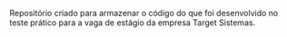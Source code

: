 Repositório criado para armazenar o código do que foi desenvolvido no teste prático para a vaga de estágio da empresa Target Sistemas.
